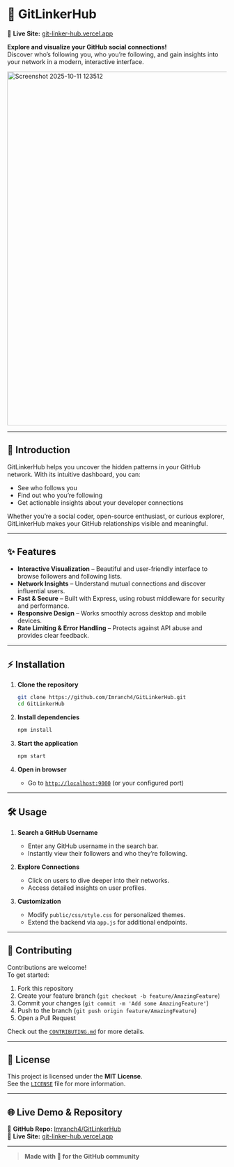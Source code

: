 # 🚀 GitLinkerHub 
🚀 **Live Site:** [git-linker-hub.vercel.app](https://git-linker-hub.vercel.app/)

**Explore and visualize your GitHub social connections!**  
Discover who’s following you, who you’re following, and gain insights into your network in a modern, interactive interface.

<img width="1474" height="813" alt="Screenshot 2025-10-11 123512" src="https://github.com/user-attachments/assets/68a61d8a-28e6-4290-ac5c-5b96320b1f4d" />

---

## 🌟 Introduction

GitLinkerHub helps you uncover the hidden patterns in your GitHub network. With its intuitive dashboard, you can:
- See who follows you
- Find out who you’re following
- Get actionable insights about your developer connections

Whether you’re a social coder, open-source enthusiast, or curious explorer, GitLinkerHub makes your GitHub relationships visible and meaningful.

---

## ✨ Features

- **Interactive Visualization** – Beautiful and user-friendly interface to browse followers and following lists.  
- **Network Insights** – Understand mutual connections and discover influential users.  
- **Fast & Secure** – Built with Express, using robust middleware for security and performance.  
- **Responsive Design** – Works smoothly across desktop and mobile devices.  
- **Rate Limiting & Error Handling** – Protects against API abuse and provides clear feedback.

---

## ⚡️ Installation

1. **Clone the repository**
    ```bash
    git clone https://github.com/Imranch4/GitLinkerHub.git
    cd GitLinkerHub
    ```

2. **Install dependencies**
    ```bash
    npm install
    ```

3. **Start the application**
    ```bash
    npm start
    ```

4. **Open in browser**
    - Go to [`http://localhost:9000`](http://localhost:9000) (or your configured port)

---

## 🛠️ Usage

1. **Search a GitHub Username**
    - Enter any GitHub username in the search bar.
    - Instantly view their followers and who they’re following.

2. **Explore Connections**
    - Click on users to dive deeper into their networks.
    - Access detailed insights on user profiles.

3. **Customization**
    - Modify `public/css/style.css` for personalized themes.
    - Extend the backend via `app.js` for additional endpoints.

---

## 🤝 Contributing

Contributions are welcome!  
To get started:

1. Fork this repository  
2. Create your feature branch (`git checkout -b feature/AmazingFeature`)  
3. Commit your changes (`git commit -m 'Add some AmazingFeature'`)  
4. Push to the branch (`git push origin feature/AmazingFeature`)  
5. Open a Pull Request  

Check out the [`CONTRIBUTING.md`](CONTRIBUTING.md) for more details.

---

## 📄 License

This project is licensed under the **MIT License**.  
See the [`LICENSE`](LICENSE) file for more information.

---

## 🌐 Live Demo & Repository

🔗 **GitHub Repo:** [Imranch4/GitLinkerHub](https://github.com/Imranch4/GitLinkerHub)  
🚀 **Live Site:** [git-linker-hub.vercel.app](https://git-linker-hub.vercel.app/)

---

> **Made with 💙 for the GitHub community**
